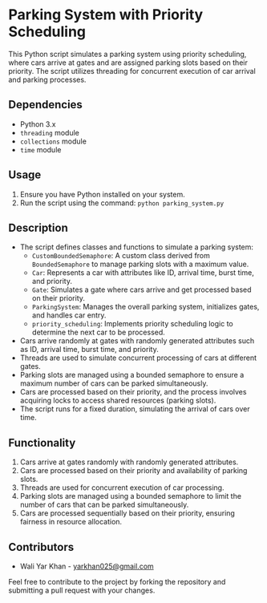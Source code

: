 # Parking System with Priority Scheduling

This Python script simulates a parking system using priority scheduling, where cars arrive at gates and are assigned parking slots based on their priority. The script utilizes threading for concurrent execution of car arrival and parking processes.

## Dependencies
- Python 3.x
- `threading` module
- `collections` module
- `time` module

## Usage
1. Ensure you have Python installed on your system.
2. Run the script using the command: `python parking_system.py`

## Description
- The script defines classes and functions to simulate a parking system:
    - `CustomBoundedSemaphore`: A custom class derived from `BoundedSemaphore` to manage parking slots with a maximum value.
    - `Car`: Represents a car with attributes like ID, arrival time, burst time, and priority.
    - `Gate`: Simulates a gate where cars arrive and get processed based on their priority.
    - `ParkingSystem`: Manages the overall parking system, initializes gates, and handles car entry.
    - `priority_scheduling`: Implements priority scheduling logic to determine the next car to be processed.
- Cars arrive randomly at gates with randomly generated attributes such as ID, arrival time, burst time, and priority.
- Threads are used to simulate concurrent processing of cars at different gates.
- Parking slots are managed using a bounded semaphore to ensure a maximum number of cars can be parked simultaneously.
- Cars are processed based on their priority, and the process involves acquiring locks to access shared resources (parking slots).
- The script runs for a fixed duration, simulating the arrival of cars over time.

## Functionality
1. Cars arrive at gates randomly with randomly generated attributes.
2. Cars are processed based on their priority and availability of parking slots.
3. Threads are used for concurrent execution of car processing.
4. Parking slots are managed using a bounded semaphore to limit the number of cars that can be parked simultaneously.
5. Cars are processed sequentially based on their priority, ensuring fairness in resource allocation.

## Contributors
- Wali Yar Khan - yarkhan025@gmail.com

Feel free to contribute to the project by forking the repository and submitting a pull request with your changes.
